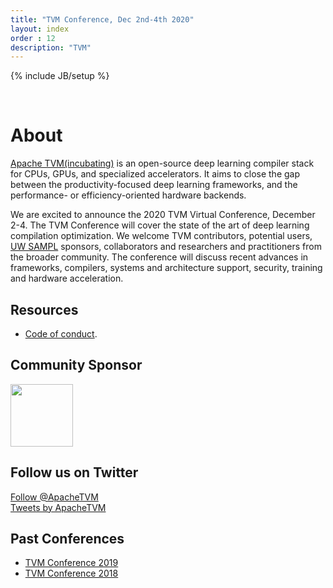 ```yaml
---
title: "TVM Conference, Dec 2nd-4th 2020"
layout: index
order : 12
description: "TVM"
---
```

{% include JB/setup %}

<br>

# About

[Apache TVM(incubating)](https://tvm.apache.org/) is an open-source deep learning compiler stack for CPUs, GPUs, and specialized accelerators.
It aims to close the gap between the productivity-focused deep learning frameworks, and the performance- or
efficiency-oriented hardware backends.

We are excited to announce the 2020 TVM Virtual Conference, December 2-4. The TVM Conference will cover the state of the
art of deep learning compilation optimization. We welcome TVM contributors, potential users, [UW SAMPL](http://sampl.ai)
sponsors, collaborators and researchers and practitioners from the broader community. The conference will discuss recent
advances in frameworks, compilers, systems and architecture support, security, training and hardware acceleration.



## Resources

- [Code of conduct](https://www.apache.org/foundation/policies/conduct.html).

## Community Sponsor

<div class="community_logo">
    <a href="https://apache.org">
        <img src="images/logo/asf.png" height="100"/>
    </a>
</div>



## Follow us on Twitter

<a href="https://twitter.com/ApacheTVM?ref_src=twsrc%5Etfw" class="twitter-follow-button" data-show-count="false">Follow @ApacheTVM</a><script async src="https://platform.twitter.com/widgets.js" charset="utf-8"></script>
<br>
<a class="twitter-timeline" width="500" height="700" href="https://twitter.com/ApacheTVM?ref_src=twsrc%5Etfw">Tweets by ApacheTVM</a> <script async src="https://platform.twitter.com/widgets.js" charset="utf-8"></script>

## Past Conferences

- [TVM Conference 2019](2019)
- [TVM Conference 2018](2018)
